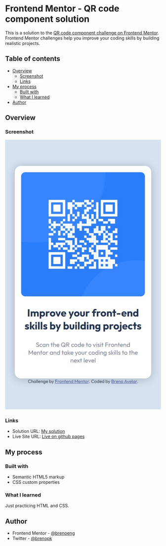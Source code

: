 # Frontend Mentor - QR code component solution

This is a solution to the [QR code component challenge on Frontend Mentor](https://www.frontendmentor.io/challenges/qr-code-component-iux_sIO_H). Frontend Mentor challenges help you improve your coding skills by building realistic projects. 

## Table of contents

- [Overview](#overview)
  - [Screenshot](#screenshot)
  - [Links](#links)
- [My process](#my-process)
  - [Built with](#built-with)
  - [What I learned](#what-i-learned)
- [Author](#author)

## Overview

### Screenshot

![](./screenshot.jpg)

### Links

- Solution URL: [My solution](https://github.com/brenoeng/qr-code-component)
- Live Site URL: [Live on github pages](https://brenoeng.github.io/qr-code-compent)

## My process

### Built with

- Semantic HTML5 markup
- CSS custom properties

### What I learned

Just practicing HTML and CSS.

## Author

- Frontend Mentor - [@brenoeng](https://www.frontendmentor.io/profile/brenoeng)
- Twitter - [@brenopk](https://twitter.com/Brenopk)
